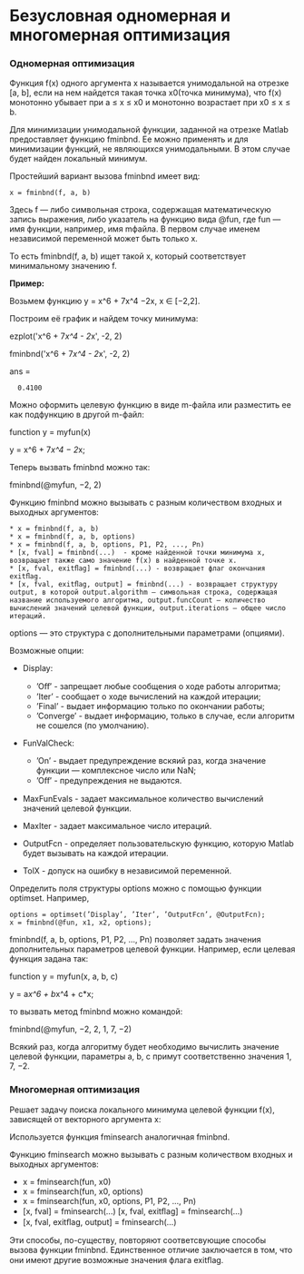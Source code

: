 # Безусловная одномерная и многомерная оптимизация

### Одномерная оптимизация

Функция f(x) одного аргумента х называется унимодальной на отрезке [a, b], если на нем найдется такая точка x0(точка минимума), что f(x) монотонно убывает при   a ≤ x ≤ x0  и монотонно возрастает при x0 ≤ x ≤ b.

Для минимизации унимодальной функции, заданной на отрезке Matlab предоставляет функцию fminbnd. Ее можно применять и для минимизации функций, не являющихся унимодальными. В этом случае будет найден локальный минимум. 

Простейший вариант вызова fminbnd имеет вид:

    x = fminbnd(f, a, b)
    
Здесь f — либо символьная строка, содержащая математическую запись выражения, либо указатель на функцию вида @fun, где fun — имя функции, например, имя mфайла. В первом случае именем независимой переменной может быть только x. 

То есть fminbnd(f, a, b) ищет такой х, который соответствует минимальному значению f.

**Пример:**

Возьмем функцию y = x^6 + 7x^4 −2x, x ∈ [−2,2].

Построим её график и найдем точку минимума:

  ezplot('x^6 + 7*x^4 - 2*x', -2, 2)
  
  fminbnd('x^6 + 7*x^4 - 2*x', -2, 2)

  ans =

      0.4100
      
Можно оформить целевую функцию в виде m-файла или разместить ее как подфункцию в другой m-файл:

function y = myfun(x)

y = x^6 + 7*x^4 − 2*x;

Теперь вызвать fminbnd можно так:

fminbnd(@myfun, −2, 2)

Функцию fminbnd можно вызывать с разным количеством входных и выходных аргументов:

    * x = fminbnd(f, a, b)
    * x = fminbnd(f, a, b, options)
    * x = fminbnd(f, a, b, options, P1, P2, ..., Pn)
    * [x, fval] = fminbnd(...)  - кроме найденной точки минимума x, возвращает также само значение f(x) в найденной точке x. 
    * [x, fval, exitﬂag] = fminbnd(...) - возвращает флаг окончания exitﬂag.
    * [x, fval, exitﬂag, output] = fminbnd(...) - возвращает структуру output, в которой output.algorithm — символьная строка, содержащая название используемого алгоритма, output.funcCount — количество вычислений значений целевой функции, output.iterations — общее число итераций. 

options — это структура с дополнительными параметрами (опциями).

Возможные опции: 

* Display: 

    * ’Oﬀ’ -  запрещает любые сообщения о ходе работы алгоритма; 
    * ’Iter’ - сообщает о ходе вычислений на каждой итерации;
    * ’Final’ - выдает информацию только по окончании работы;
    * ’Converge’ - выдает информацию, только в случае, если алгоритм не сошелся (по умолчанию). 
    
* FunValCheck:

    * ’On’ - выдает предупреждение вскяий раз, когда значение функции — комплексное число или NaN; 
    * ’Oﬀ’ - предупреждения не выдаются.
    
* MaxFunEvals -  задает максимальное количество вычислений значений целевой функции. 
* MaxIter - задает максимальное число итераций. 
* OutputFcn - определяет пользовательскую функцию, которую Matlab будет вызывать на каждой итерации. 
* TolX - допуск на ошибку в независимой переменной.

Определить поля структуры options можно с помощью функции optimset. Например,

    options = optimset(’Display’, ’Iter’, ’OutputFcn’, @OutputFcn);
    x = fminbnd(@fun, x1, x2, options);
    
fminbnd(f, a, b, options, P1, P2, ..., Pn) позволяет задать значения дополнительных параметров целевой функции. Например, если целевая функция задана так:
 
function y = myfun(x, a, b, c)

y = a*x^6 + b*x^4 + c*x;

то вызвать метод fminbnd можно командой:

fminbnd(@myfun, −2, 2, 1, 7, −2)

Всякий раз, когда алгоритму будет необходимо вычислить значение целевой функции, параметры a, b, c примут соответственно значения 1, 7, −2. 


### Многомерная оптимизация

Решает задачу поиска локального минимума целевой функции f(x), зависящей от векторного аргумента x:

Используется функция fminsearch аналогичная fminbnd.

Функцию fminsearch можно вызывать с разным количеством входных и выходных аргументов:

* x = fminsearch(fun, x0)
* x = fminsearch(fun, x0, options)
* x = fminsearch(fun, x0, options, P1, P2, ..., Pn)
* [x, fval] = fminsearch(...) [x, fval, exitﬂag] = fminsearch(...)
* [x, fval, exitﬂag, output] = fminsearch(...)

Эти способы, по-существу, повторяют соответсвующие способы вызова функции fminbnd. Единственное отличие заключается в том, что они имеют другие возможные значения флага exitﬂag.




